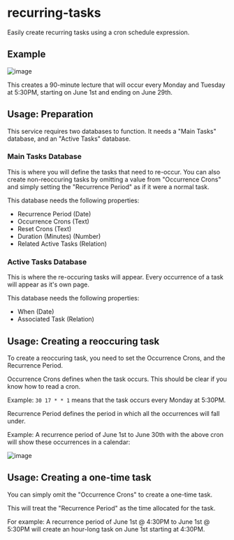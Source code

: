 # recurring-tasks

Easily create recurring tasks using a cron schedule expression.

## Example

![image](https://user-images.githubusercontent.com/33074023/128647956-064ee59d-65b2-4b61-85ed-bf97c99fa370.png)

This creates a 90-minute lecture that will occur every Monday and Tuesday at
5:30PM, starting on June 1st and ending on June 29th.

## Usage: Preparation

This service requires two databases to function. It needs a "Main Tasks"
database, and an "Active Tasks" database.

### Main Tasks Database

This is where you will define the tasks that need to re-occur. You can also
create non-reoccuring tasks by omitting a value from "Occurrence Crons" and
simply setting the "Recurrence Period" as if it were a normal task.

This database needs the following properties:

- Recurrence Period (Date)
- Occurrence Crons (Text)
- Reset Crons (Text)
- Duration (Minutes) (Number)
- Related Active Tasks (Relation)

### Active Tasks Database

This is where the re-occuring tasks will appear. Every occurrence of a task
will appear as it's own page.

This database needs the following properties:

- When (Date)
- Associated Task (Relation)

## Usage: Creating a reoccuring task

To create a reoccuring task, you need to set the Occurrence Crons, and the
Recurrence Period.

Occurrence Crons defines when the task occurs. This should be clear if you
know how to read a cron.

Example: `30 17 * * 1` means that the task occurs every Monday at 5:30PM.

Recurrence Period defines the period in which all the occurrences will fall
under.

Example: A recurrence period of June 1st to June 30th with the above cron will
show these occurrences in a calendar:

![image](https://user-images.githubusercontent.com/33074023/128648286-69debce9-3305-475c-b95d-0439a78f9d09.png)

## Usage: Creating a one-time task

You can simply omit the "Occurrence Crons" to create a one-time task.

This will treat the "Recurrence Period" as the time allocated for the task.

For example: A recurrence period of June 1st @ 4:30PM to June 1st @ 5:30PM
will create an hour-long task on June 1st starting at 4:30PM.
